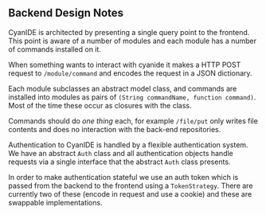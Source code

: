 ## Backend Design Notes

CyanIDE is architected by presenting a single query point to the frontend.
This point is aware of a number of modules and each module has a number of commands installed on it.

When something wants to interact with cyanide it makes a HTTP POST request to `/module/command` and encodes the request in a JSON dictionary.

Each module subclasses an abstract model class, and commands are installed into
modules as pairs of `(String commandName, function command)`. Most of the time
these occur as closures with the class.

Commands should do *one thing* each, for example `/file/put` only writes file
contents and does no interaction with the back-end repositories.

Authentication to CyanIDE is handled by a flexible authentication system. We
have an abstract `Auth` class and all authentication objects handle requests via a
single interface that the abstract `Auth` class presents.

In order to make authentication stateful we use an auth token which is passed
from the backend to the frontend using a `TokenStrategy`. There are currently
two of these (encode in request and use a cookie) and these are swappable
implementations.

